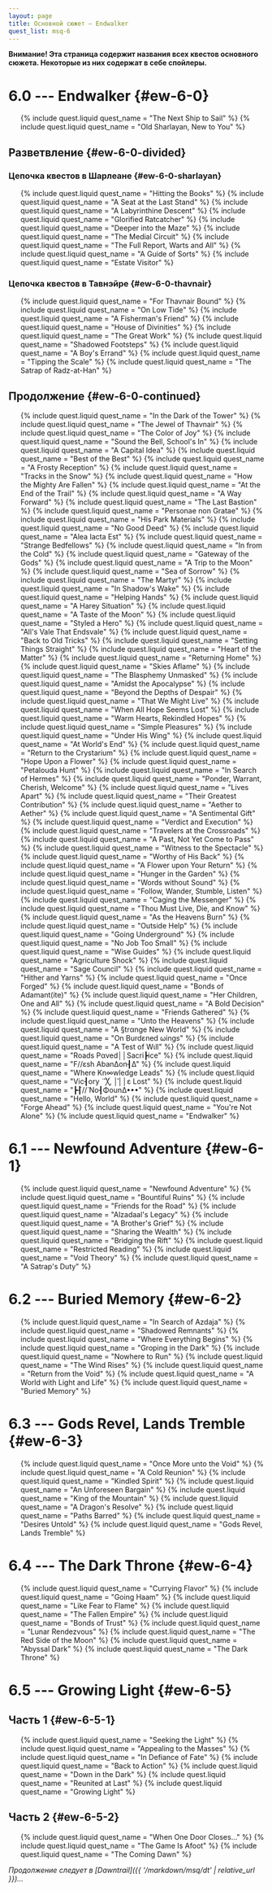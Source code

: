 ```yaml
---
layout: page
title: Основной сюжет — Endwalker
quest_list: msq-6
---
```


**Внимание! Эта страница содержит названия всех квестов основного сюжета. Некоторые из них содержат в себе спойлеры.**

# 6.0 --- Endwalker {#ew-6-0}

<ul markdown="0">
	{% include quest.liquid quest_name = "The Next Ship to Sail" %}
	{% include quest.liquid quest_name = "Old Sharlayan, New to You" %}
</ul>

## Разветвление {#ew-6-0-divided}

### Цепочка квестов в Шарлеане {#ew-6-0-sharlayan}

<ul markdown="0">
	{% include quest.liquid quest_name = "Hitting the Books" %}
	{% include quest.liquid quest_name = "A Seat at the Last Stand" %}
	{% include quest.liquid quest_name = "A Labyrinthine Descent" %}
	{% include quest.liquid quest_name = "Glorified Ratcatcher" %}
	{% include quest.liquid quest_name = "Deeper into the Maze" %}
	{% include quest.liquid quest_name = "The Medial Circuit" %}
	{% include quest.liquid quest_name = "The Full Report, Warts and All" %}
	{% include quest.liquid quest_name = "A Guide of Sorts" %}
	{% include quest.liquid quest_name = "Estate Visitor" %}
</ul>

### Цепочка квестов в Тавнэйре {#ew-6-0-thavnair}

<ul markdown="0">
	{% include quest.liquid quest_name = "For Thavnair Bound" %}
	{% include quest.liquid quest_name = "On Low Tide" %}
	{% include quest.liquid quest_name = "A Fisherman's Friend" %}
	{% include quest.liquid quest_name = "House of Divinities" %}
	{% include quest.liquid quest_name = "The Great Work" %}
	{% include quest.liquid quest_name = "Shadowed Footsteps" %}
	{% include quest.liquid quest_name = "A Boy's Errand" %}
	{% include quest.liquid quest_name = "Tipping the Scale" %}
	{% include quest.liquid quest_name = "The Satrap of Radz-at-Han" %}
</ul>

## Продолжение {#ew-6-0-continued}

<ul markdown="0">
	{% include quest.liquid quest_name = "In the Dark of the Tower" %}
	{% include quest.liquid quest_name = "The Jewel of Thavnair" %}
	{% include quest.liquid quest_name = "The Color of Joy" %}
	{% include quest.liquid quest_name = "Sound the Bell, School's In" %}
	{% include quest.liquid quest_name = "A Capital Idea" %}
	{% include quest.liquid quest_name = "Best of the Best" %}
	{% include quest.liquid quest_name = "A Frosty Reception" %}
	{% include quest.liquid quest_name = "Tracks in the Snow" %}
	{% include quest.liquid quest_name = "How the Mighty Are Fallen" %}
	{% include quest.liquid quest_name = "At the End of the Trail" %}
	{% include quest.liquid quest_name = "A Way Forward" %}
	{% include quest.liquid quest_name = "The Last Bastion" %}
	{% include quest.liquid quest_name = "Personae non Gratae" %}
	{% include quest.liquid quest_name = "His Park Materials" %}
	{% include quest.liquid quest_name = "No Good Deed" %}
	{% include quest.liquid quest_name = "Alea Iacta Est" %}
	{% include quest.liquid quest_name = "Strange Bedfellows" %}
	{% include quest.liquid quest_name = "In from the Cold" %}
	{% include quest.liquid quest_name = "Gateway of the Gods" %}
	{% include quest.liquid quest_name = "A Trip to the Moon" %}
	{% include quest.liquid quest_name = "Sea of Sorrow" %}
	{% include quest.liquid quest_name = "The Martyr" %}
	{% include quest.liquid quest_name = "In Shadow's Wake" %}
	{% include quest.liquid quest_name = "Helping Hands" %}
	{% include quest.liquid quest_name = "A Harey Situation" %}
	{% include quest.liquid quest_name = "A Taste of the Moon" %}
	{% include quest.liquid quest_name = "Styled a Hero" %}
	{% include quest.liquid quest_name = "All's Vale That Endsvale" %}
	{% include quest.liquid quest_name = "Back to Old Tricks" %}
	{% include quest.liquid quest_name = "Setting Things Straight" %}
	{% include quest.liquid quest_name = "Heart of the Matter" %}
	{% include quest.liquid quest_name = "Returning Home" %}
	{% include quest.liquid quest_name = "Skies Aflame" %}
	{% include quest.liquid quest_name = "The Blasphemy Unmasked" %}
	{% include quest.liquid quest_name = "Amidst the Apocalypse" %}
	{% include quest.liquid quest_name = "Beyond the Depths of Despair" %}
	{% include quest.liquid quest_name = "That We Might Live" %}
	{% include quest.liquid quest_name = "When All Hope Seems Lost" %}
	{% include quest.liquid quest_name = "Warm Hearts, Rekindled Hopes" %}
	{% include quest.liquid quest_name = "Simple Pleasures" %}
	{% include quest.liquid quest_name = "Under His Wing" %}
	{% include quest.liquid quest_name = "At World's End" %}
	{% include quest.liquid quest_name = "Return to the Crystarium" %}
	{% include quest.liquid quest_name = "Hope Upon a Flower" %}
	{% include quest.liquid quest_name = "Petalouda Hunt" %}
	{% include quest.liquid quest_name = "In Search of Hermes" %}
	{% include quest.liquid quest_name = "Ponder, Warrant, Cherish, Welcome" %}
	{% include quest.liquid quest_name = "Lives Apart" %}
	{% include quest.liquid quest_name = "Their Greatest Contribution" %}
	{% include quest.liquid quest_name = "Aether to Aether" %}
	{% include quest.liquid quest_name = "A Sentimental Gift" %}
	{% include quest.liquid quest_name = "Verdict and Execution" %}
	{% include quest.liquid quest_name = "Travelers at the Crossroads" %}
	{% include quest.liquid quest_name = "A Past, Not Yet Come to Pass" %}
	{% include quest.liquid quest_name = "Witness to the Spectacle" %}
	{% include quest.liquid quest_name = "Worthy of His Back" %}
	{% include quest.liquid quest_name = "A Flower upon Your Return" %}
	{% include quest.liquid quest_name = "Hunger in the Garden" %}
	{% include quest.liquid quest_name = "Words without Sound" %}
	{% include quest.liquid quest_name = "Follow, Wander, Stumble, Listen" %}
	{% include quest.liquid quest_name = "Caging the Messenger" %}
	{% include quest.liquid quest_name = "Thou Must Live, Die, and Know" %}
	{% include quest.liquid quest_name = "As the Heavens Burn" %}
	{% include quest.liquid quest_name = "Outside Help" %}
	{% include quest.liquid quest_name = "Going Underground" %}
	{% include quest.liquid quest_name = "No Job Too Small" %}
	{% include quest.liquid quest_name = "Wise Guides" %}
	{% include quest.liquid quest_name = "Agriculture Shock" %}
	{% include quest.liquid quest_name = "Sage Council" %}
	{% include quest.liquid quest_name = "Hither and Yarns" %}
	{% include quest.liquid quest_name = "Once Forged" %}
	{% include quest.liquid quest_name = "Bonds of Adamant(ite)" %}
	{% include quest.liquid quest_name = "Her Children, One and All" %}
	{% include quest.liquid quest_name = "A Bold Decision" %}
	{% include quest.liquid quest_name = "Friends Gathered" %}
	{% include quest.liquid quest_name = "Unto the Heavens" %}
	{% include quest.liquid quest_name = "A §trαnge New World" %}
	{% include quest.liquid quest_name = "On Burdεned ωings" %}
	{% include quest.liquid quest_name = "Α Test of Wιll" %}
	{% include quest.liquid quest_name = "Roads Pαved││Sacri┣ice" %}
	{% include quest.liquid quest_name = "F//εsh AbanΔon┨Δ" %}
	{% include quest.liquid quest_name = "Where Kn∞wledge Leads" %}
	{% include quest.liquid quest_name = "Vic┨οry  ̈ ̈ ̈╳, │̆││ε Lost" %}
	{% include quest.liquid quest_name = "┣┨̈//̈ No┨ΦounΔ•••" %}
	{% include quest.liquid quest_name = "Hello, World" %}
	{% include quest.liquid quest_name = "Forge Ahead" %}
	{% include quest.liquid quest_name = "You're Not Alone" %}
	{% include quest.liquid quest_name = "Endwalker" %}
</ul>

# 6.1 --- Newfound Adventure {#ew-6-1}

<ul markdown="0">
	{% include quest.liquid quest_name = "Newfound Adventure" %}
	{% include quest.liquid quest_name = "Bountiful Ruins" %}
	{% include quest.liquid quest_name = "Friends for the Road" %}
	{% include quest.liquid quest_name = "Alzadaal's Legacy" %}
	{% include quest.liquid quest_name = "A Brother's Grief" %}
	{% include quest.liquid quest_name = "Sharing the Wealth" %}
	{% include quest.liquid quest_name = "Bridging the Rift" %}
	{% include quest.liquid quest_name = "Restricted Reading" %}
	{% include quest.liquid quest_name = "Void Theory" %}
	{% include quest.liquid quest_name = "A Satrap's Duty" %}
</ul>

# 6.2 --- Buried Memory {#ew-6-2}

<ul markdown="0">
	{% include quest.liquid quest_name = "In Search of Azdaja" %}
	{% include quest.liquid quest_name = "Shadowed Remnants" %}
	{% include quest.liquid quest_name = "Where Everything Begins" %}
	{% include quest.liquid quest_name = "Groping in the Dark" %}
	{% include quest.liquid quest_name = "Nowhere to Run" %}
	{% include quest.liquid quest_name = "The Wind Rises" %}
	{% include quest.liquid quest_name = "Return from the Void" %}
	{% include quest.liquid quest_name = "A World with Light and Life" %}
	{% include quest.liquid quest_name = "Buried Memory" %}
</ul>

# 6.3 --- Gods Revel, Lands Tremble {#ew-6-3}

<ul markdown="0">
	{% include quest.liquid quest_name = "Once More unto the Void" %}
	{% include quest.liquid quest_name = "A Cold Reunion" %}
	{% include quest.liquid quest_name = "Kindled Spirit" %}
	{% include quest.liquid quest_name = "An Unforeseen Bargain" %}
	{% include quest.liquid quest_name = "King of the Mountain" %}
	{% include quest.liquid quest_name = "A Dragon's Resolve" %}
	{% include quest.liquid quest_name = "Paths Barred" %}
	{% include quest.liquid quest_name = "Desires Untold" %}
	{% include quest.liquid quest_name = "Gods Revel, Lands Tremble" %}
</ul>

# 6.4 --- The Dark Throne {#ew-6-4}

<ul markdown="0">
	{% include quest.liquid quest_name = "Currying Flavor" %}
	{% include quest.liquid quest_name = "Going Haam" %}
	{% include quest.liquid quest_name = "Like Fear to Flame" %}
	{% include quest.liquid quest_name = "The Fallen Empire" %}
	{% include quest.liquid quest_name = "Bonds of Trust" %}
	{% include quest.liquid quest_name = "Lunar Rendezvous" %}
	{% include quest.liquid quest_name = "The Red Side of the Moon" %}
	{% include quest.liquid quest_name = "Abyssal Dark" %}
	{% include quest.liquid quest_name = "The Dark Throne" %}
</ul>

# 6.5 --- Growing Light {#ew-6-5}

## Часть 1 {#ew-6-5-1}

<ul markdown="0">
	{% include quest.liquid quest_name = "Seeking the Light" %}
	{% include quest.liquid quest_name = "Appealing to the Masses" %}
	{% include quest.liquid quest_name = "In Defiance of Fate" %}
	{% include quest.liquid quest_name = "Back to Action" %}
	{% include quest.liquid quest_name = "Down in the Dark" %}
	{% include quest.liquid quest_name = "Reunited at Last" %}
	{% include quest.liquid quest_name = "Growing Light" %}
</ul>

## Часть 2 {#ew-6-5-2}

<ul markdown="0">
	{% include quest.liquid quest_name = "When One Door Closes..." %}
	{% include quest.liquid quest_name = "The Game Is Afoot" %}
	{% include quest.liquid quest_name = "The Coming Dawn" %}
</ul>

_Продолжение следует в [Dawntrail]({{ '/markdown/msq/dt' | relative_url }})..._